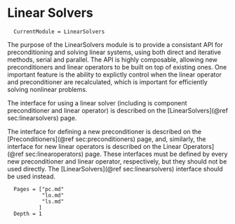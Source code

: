 # Linear Solvers

```@meta
  CurrentModule = LinearSolvers
```

The purpose of the LinearSolvers module is to provide a consistant API for
preconditioning and solving linear systems, using both direct and iterative
methods, serial and parallel.  The API is highly composable,
allowing new preconditioners and linear operators to be built on top of
existing ones.  One important feature is the ability to explictly control
when the linear operator and preconditioner are recalculated, which is
important for efficiently solving nonlinear problems.

The interface for using a linear solver (including is component preconditioner
and linear operator) is described on the [LinearSolvers](@ref sec:linearsolvers)
page.

The interface for defining a new preconditioner is described on the
[Preconditioners](@ref sec:preconditioners) page, and, similarly, the
interface for new linear operators is described on the 
Linear Operators](@ref sec:linearoperators) page.  These interfaces must
be defined by every new preconditioner and linear operator, respectively, but
they should not be used directly.  The
[LinearSolvers](@ref sec:linearsolvers) interface should be used instead.

```@contents
  Pages = ["pc.md"
           "lo.md"
           "ls.md"
          ]
  Depth = 1
```
